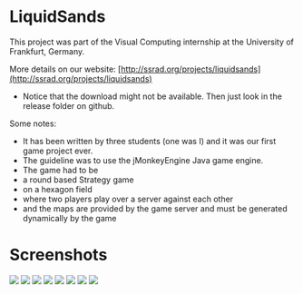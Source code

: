 # LiquidSands

This project was part of the Visual Computing internship at the University of Frankfurt, Germany.

More details on our website: [http://ssrad.org/projects/liquidsands](http://ssrad.org/projects/liquidsands)

* Notice that the download might not be available. Then just look in the release folder on github.

Some notes:

* It has been written by three students (one was I) and it was our first game project ever.
* The guideline was to use the jMonkeyEngine Java game engine.
* The game had to be
* a round based Strategy game
* on a hexagon field
* where two players play over a server against each other
* and the maps are provided by the game server and must be generated dynamically by the game

# Screenshots

![](https://raw.github.com/srad/LiquidSands/master/resources/Graphics/screenshots/1.jpg)
![](https://raw.github.com/srad/LiquidSands/master/resources/Graphics/screenshots/2.jpg)
![](https://raw.github.com/srad/LiquidSands/master/resources/Graphics/screenshots/3.jpg)
![](https://raw.github.com/srad/LiquidSands/master/resources/Graphics/screenshots/4.jpg)
![](https://raw.github.com/srad/LiquidSands/master/resources/Graphics/screenshots/5.jpg)
![](https://raw.github.com/srad/LiquidSands/master/resources/Graphics/screenshots/6.jpg)
![](https://raw.github.com/srad/LiquidSands/master/resources/Graphics/screenshots/7.jpg)
![](https://raw.github.com/srad/LiquidSands/master/resources/Graphics/screenshots/8.jpg)
